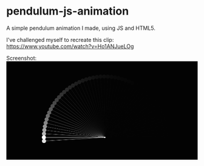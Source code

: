 # pendulum-js-animation
A simple pendulum animation I made, using JS and HTML5.

I've challenged myself to recreate this clip: https://www.youtube.com/watch?v=Ho1ANJueLOg

Screenshot:
![Screenshot](./screenshot.gif "Screenshot")
